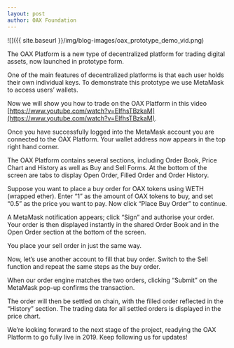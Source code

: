 ```yaml
---
layout: post
author: OAX Foundation
---
```


![]({{ site.baseurl }}/img/blog-images/oax_prototype_demo_vid.png)

The OAX Platform is a new type of decentralized platform for trading digital assets, now launched in prototype form.

One of the main features of decentralized platforms is that each user holds their own individual keys. To demonstrate this prototype we use MetaMask to access users’ wallets.

Now we will show you how to trade on the OAX Platform in this video [https://www.youtube.com/watch?v=EIfhsTBzkaM](https://www.youtube.com/watch?v=EIfhsTBzkaM).

Once you have successfully logged into the MetaMask account you are connected to the OAX Platform. Your wallet address now appears in the top right hand corner.

The OAX Platform contains several sections, including Order Book, Price Chart and History as well as Buy and Sell Forms. At the bottom of the screen are tabs to display Open Order, Filled Order and Order History.

Suppose you want to place a buy order for OAX tokens using WETH (wrapped ether). Enter “1” as the amount of OAX tokens to buy, and set “0.5” as the price you want to pay. Now click “Place Buy Order” to continue.

A MetaMask notification appears; click “Sign” and authorise your order. Your order is then displayed instantly in the shared Order Book and in the Open Order section at the bottom of the screen.

You place your sell order in just the same way.

Now, let’s use another account to fill that buy order. Switch to the Sell function and repeat the same steps as the buy order.

When our order engine matches the two orders, clicking “Submit” on the MetaMask pop-up confirms the transaction.

The order will then be settled on chain, with the filled order reflected in the “History” section. The trading data for all settled orders is displayed in the price chart.

We’re looking forward to the next stage of the project, readying the OAX Platform to go fully live in 2019. Keep following us for updates!
